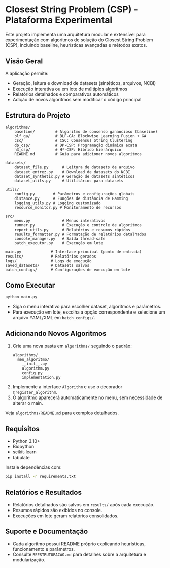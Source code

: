 # Closest String Problem (CSP) - Plataforma Experimental

Este projeto implementa uma arquitetura modular e extensível para experimentação com algoritmos de solução do Closest String Problem (CSP), incluindo baseline, heurísticas avançadas e métodos exatos.

## Visão Geral

A aplicação permite:
- Geração, leitura e download de datasets (sintéticos, arquivos, NCBI)
- Execução interativa ou em lote de múltiplos algoritmos
- Relatórios detalhados e comparativos automáticos
- Adição de novos algoritmos sem modificar o código principal

## Estrutura do Projeto

```
algorithms/
    baseline/         # Algoritmo de consenso ganancioso (baseline)
    blf_ga/           # BLF-GA: Blockwise Learning Fusion + GA
    csc/              # CSC: Consensus String Clustering
    dp_csp/           # DP-CSP: Programação dinâmica exata
    h3_csp/           # H³-CSP: Híbrido hierárquico
    README.md         # Guia para adicionar novos algoritmos

datasets/
    dataset_file.py      # Leitura de datasets de arquivo
    dataset_entrez.py    # Download de datasets do NCBI
    dataset_synthetic.py # Geração de datasets sintéticos
    dataset_utils.py     # Utilitários para datasets

utils/
    config.py        # Parâmetros e configurações globais
    distance.py      # Funções de distância de Hamming
    logging_utils.py # Logging customizado
    resource_monitor.py # Monitoramento de recursos

src/
    menu.py              # Menus interativos
    runner.py            # Execução e controle de algoritmos
    report_utils.py      # Relatórios e resumos rápidos
    results_formatter.py # Formatação de relatórios detalhados
    console_manager.py   # Saída thread-safe
    batch_executor.py    # Execução em lote

main.py             # Interface principal (ponto de entrada)
results/            # Relatórios gerados
logs/               # Logs de execução
saved_datasets/     # Datasets salvos
batch_configs/      # Configurações de execução em lote
```

## Como Executar

```bash
python main.py
```

- Siga o menu interativo para escolher dataset, algoritmos e parâmetros.
- Para execução em lote, escolha a opção correspondente e selecione um arquivo YAML/XML em `batch_configs/`.

## Adicionando Novos Algoritmos

1. Crie uma nova pasta em `algorithms/` seguindo o padrão:
    ```
    algorithms/
      meu_algoritmo/
        __init__.py
        algorithm.py
        config.py
        implementation.py
    ```
2. Implemente a interface `Algorithm` e use o decorador `@register_algorithm`.
3. O algoritmo aparecerá automaticamente no menu, sem necessidade de alterar o main.

Veja `algorithms/README.md` para exemplos detalhados.

## Requisitos

- Python 3.10+
- Biopython
- scikit-learn
- tabulate

Instale dependências com:
```bash
pip install -r requirements.txt
```

## Relatórios e Resultados

- Relatórios detalhados são salvos em `results/` após cada execução.
- Resumos rápidos são exibidos no console.
- Execuções em lote geram relatórios consolidados.

## Suporte e Documentação

- Cada algoritmo possui README próprio explicando heurísticas, funcionamento e parâmetros.
- Consulte `REESTRUTURACAO.md` para detalhes sobre a arquitetura e modularização.
